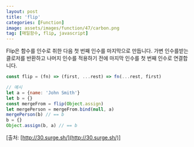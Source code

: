 ```yaml
---
layout: post
title: 'flip'
categories: [Function]
image: assets/images/function/47/carbon.png
tag: [매일함수, flip, javascript]
---
```


Flip은 함수를 인수로 취한 다음 첫 번째 인수를 마지막으로 만듭니다.
가변 인수를받는 클로저를 반환하고 나머지 인수를 적용하기 전에 마지막 인수를 첫 번째 인수로 연결합니다.

```javascript
const flip = (fn) => (first, ...rest) => fn(...rest, first)

// 예시
let a = {name: 'John Smith'}
let b = {}
const mergeFrom = flip(Object.assign)
let mergePerson = mergeFrom.bind(null, a)
mergePerson(b) // == b
b = {}
Object.assign(b, a) // == b
```

[출처: [http://30.surge.sh/](http://30.surge.sh/)]
